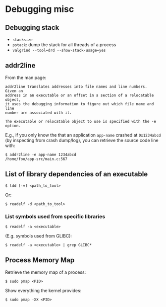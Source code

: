 # Debugging misc

## Debugging stack

- `stacksize`
- `pstack`: dump the stack for all threads of a process
- `valgrind --tool=drd --show-stack-usage=yes`

## addr2line

From the man page:

    addr2line translates addresses into file names and line numbers.  Given an
    address in an executable or an offset in a section of a relocatable object,
    it uses the debugging information to figure out which file name and line
    number are associated with it.

    The executable or relocatable object to use is specified with the -e
    option.

E.g., if you only know the that an application `app-name` crashed at
`0x1234abcd` (by inspecting from crash dump/log), you can retrieve the
source code line with:

```console
$ addr2line -e app-name 1234abcd
/home/foo/app-src/main.c:567
```

## List of library dependencies of an executable

```
$ ldd [-v] <path_to_tool>
```

Or:
```
$ readelf -d <path_to_tool>
```

### List symbols used from specific libraries
```
$ readelf -a <executable>
```

(E.g. symbols used from GLIBC):
```
$ readelf -a <executable> | grep GLIBC*
```

## Process Memory Map

Retrieve the memory map of a process:
```
$ sudo pmap <PID>
```

Show everything the kernel provides:
```
$ sudo pmap -XX <PID>
```
